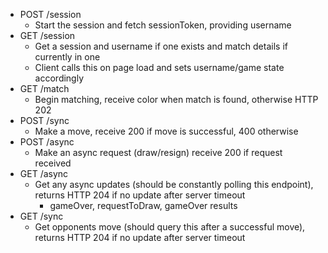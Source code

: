 - POST /session
    - Start the session and fetch sessionToken, providing username
- GET /session
    - Get a session and username if one exists and match details if currently in one
    - Client calls this on page load and sets username/game state accordingly
- GET /match
    - Begin matching, receive color when match is found, otherwise HTTP 202
- POST /sync
    - Make a move, receive 200 if move is successful, 400 otherwise
- POST /async
    - Make an async request (draw/resign) receive 200 if request received
- GET /async
    - Get any async updates (should be constantly polling this endpoint), returns HTTP 204 if no update after server timeout
        - gameOver, requestToDraw, gameOver results
- GET /sync
    - Get opponents move (should query this after a successful move), returns HTTP 204 if no update after server timeout

